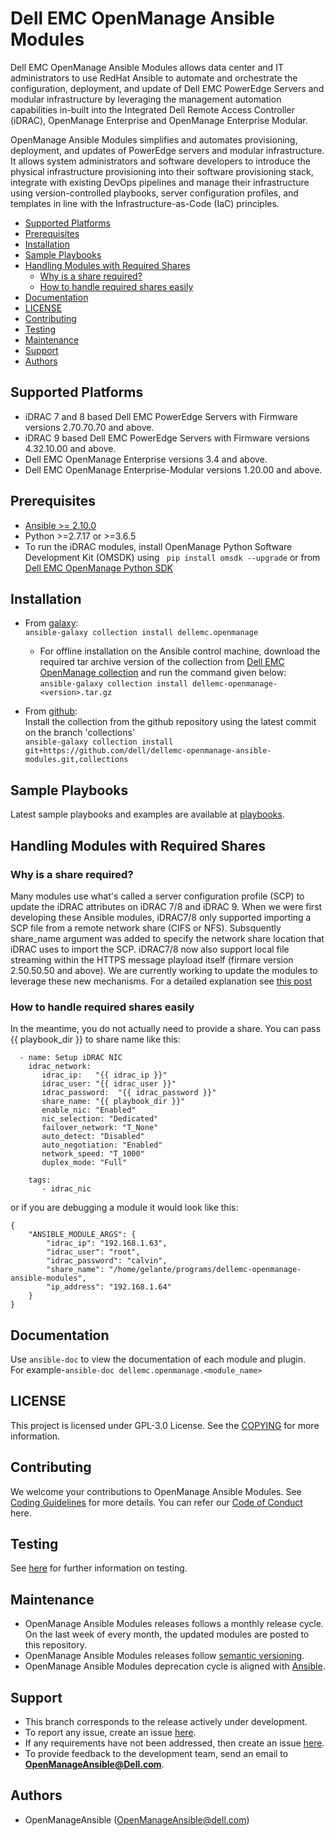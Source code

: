 # Dell EMC OpenManage Ansible Modules

Dell EMC OpenManage Ansible Modules allows data center and IT administrators to use RedHat Ansible to automate and orchestrate the configuration, deployment, and update of Dell EMC PowerEdge Servers and modular infrastructure by leveraging the management automation capabilities in-built into the Integrated Dell Remote Access Controller (iDRAC), OpenManage Enterprise and OpenManage Enterprise Modular.

OpenManage Ansible Modules simplifies and automates provisioning, deployment, and updates of PowerEdge servers and modular infrastructure. It allows system administrators and software developers to introduce the physical infrastructure provisioning into their software provisioning stack, integrate with existing DevOps pipelines and manage their infrastructure using version-controlled playbooks, server configuration profiles, and templates in line with the Infrastructure-as-Code (IaC) principles.

- [Supported Platforms](#supported-platforms)
- [Prerequisites](#prerequisites)
- [Installation](#installation)
- [Sample Playbooks](#sample-playbooks)
- [Handling Modules with Required Shares](#handling-modules-with-required-shares)
  - [Why is a share required?](#why-is-a-share-required)
  - [How to handle required shares easily](#how-to-handle-required-shares-easily)
- [Documentation](#documentation)
- [LICENSE](#license)
- [Contributing](#contributing)
- [Testing](#testing)
- [Maintenance](#maintenance)
- [Support](#support)
- [Authors](#authors)

## Supported Platforms
  * iDRAC 7 and 8 based Dell EMC PowerEdge Servers with Firmware versions 2.70.70.70 and above.
  * iDRAC 9 based Dell EMC PowerEdge Servers with Firmware versions 4.32.10.00 and above.
  * Dell EMC OpenManage Enterprise versions 3.4 and above.
  * Dell EMC OpenManage Enterprise-Modular versions 1.20.00 and above.

## Prerequisites
  * [Ansible >= 2.10.0](https://github.com/ansible/ansible)
  * Python >=2.7.17 or >=3.6.5
  * To run the iDRAC modules, install OpenManage Python Software Development
   Kit (OMSDK) using ``` pip install omsdk --upgrade``` or from 
   [Dell EMC OpenManage Python SDK](https://github.com/dell/omsdk)

## Installation

* From [galaxy](https://galaxy.ansible.com/dellemc/openmanage):  
```ansible-galaxy collection install dellemc.openmanage```

    - For offline installation on the Ansible control machine, download the required tar archive version of the collection from [Dell EMC OpenManage collection](https://galaxy.ansible.com/dellemc/openmanage) and run the command given below:  
      ```ansible-galaxy collection install dellemc-openmanage-<version>.tar.gz```

* From [github](https://github.com/dell/dellemc-openmanage-ansible-modules/tree/collections):  
Install the collection from the github repository using the latest commit on the branch 'collections'  
```ansible-galaxy collection install git+https://github.com/dell/dellemc-openmanage-ansible-modules.git,collections```

## Sample Playbooks
Latest sample playbooks and examples are available at [playbooks](https://github.com/dell/dellemc-openmanage-ansible-modules/tree/collections/playbooks).

## Handling Modules with Required Shares

### Why is a share required?

Many modules use what's called a server configuration profile (SCP) to update the iDRAC attributes on iDRAC 7/8 and iDRAC 9.
When we were first developing these Ansible modules, iDRAC7/8 only supported importing a SCP file from a remote 
network share (CIFS or NFS). Subsquently share_name argument was added to specify the network share location that
iDRAC uses to import the SCP. iDRAC7/8 now also support local file streaming within the HTTPS message playload itself
(firmare version 2.50.50.50 and above). We are currently working to update the modules to leverage these new mechanisms.
For a detailed explanation see [this post](https://github.com/dell/omsdk/blob/devel/docs/idrac.rst#prerequisites)

### How to handle required shares easily

In the meantime, you do not actually need to provide a share. You can pass {{ playbook_dir }} to share name like this:

      - name: Setup iDRAC NIC
        idrac_network:
           idrac_ip:   "{{ idrac_ip }}"
           idrac_user: "{{ idrac_user }}"
           idrac_password:  "{{ idrac_password }}"
           share_name: "{{ playbook_dir }}"
           enable_nic: "Enabled"
           nic_selection: "Dedicated"
           failover_network: "T_None"
           auto_detect: "Disabled"
           auto_negotiation: "Enabled"
           network_speed: "T_1000"
           duplex_mode: "Full"
    
        tags:
           - idrac_nic

or if you are debugging a module it would look like this:

    {
        "ANSIBLE_MODULE_ARGS": {
            "idrac_ip": "192.168.1.63",
            "idrac_user": "root",
            "idrac_password": "calvin",
            "share_name": "/home/gelante/programs/dellemc-openmanage-ansible-modules",
            "ip_address": "192.168.1.64"
        }
    }

## Documentation
Use `ansible-doc` to view the documentation of each module and plugin.  
For example-```ansible-doc dellemc.openmanage.<module_name>```  

## LICENSE
This project is licensed under GPL-3.0 License. See the [COPYING](https://github.com/dell/dellemc-openmanage-ansible-modules/tree/collections/COPYING.md) for more information.

## Contributing
We welcome your contributions to OpenManage Ansible Modules. See [Coding Guidelines](https://github.com/dell/dellemc-openmanage-ansible-modules/tree/collections/CODING_GUIDELINES.md) for more details.
You can refer our [Code of Conduct](https://github.com/dell/dellemc-openmanage-ansible-modules/tree/collections/CODE_OF_CONDUCT.md) here.

## Testing
See [here](https://github.com/dell/dellemc-openmanage-ansible-modules/tree/collections/tests/README.md) for further information on testing.

## Maintenance
  * OpenManage Ansible Modules releases follows a monthly release cycle. On the last week of every month, 
  the updated modules are posted to this repository.
  * OpenManage Ansible Modules releases follow [semantic versioning](https://semver.org/).
  * OpenManage Ansible Modules deprecation cycle is aligned with [Ansible](https://docs.ansible.com/ansible/latest/dev_guide/module_lifecycle.html).

## Support
  * This branch corresponds to the release actively under development.
  * To report any issue, create an issue [here](https://github.com/dell/dellemc-openmanage-ansible-modules/issues).
  * If any requirements have not been addressed, then create an issue [here](https://github.com/dell/dellemc-openmanage-ansible-modules/issues).
  * To provide feedback to the development team, send an email to **OpenManageAnsible@Dell.com**.

## Authors
  * OpenManageAnsible (OpenManageAnsible@dell.com)
